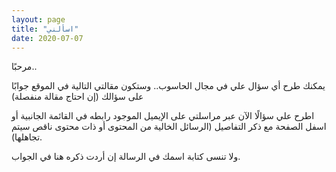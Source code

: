 ```yaml
---
layout: page
title: "اسألني"
date: 2020-07-07
---
```


مرحبًا..

يمكنك طرح أي سؤال علي في مجال الحاسوب.. وستكون مقالتي التالية في الموقع جوابًا على سؤالك (إن احتاج مقالة منفصلة)

اطرح علي سؤالًا الآن عبر مراسلتي على الإيميل الموجود رابطه في القائمة الجانبية أو اسفل الصفحة مع ذكر التفاصيل (الرسائل الخالية من المحتوى أو ذات محتوى ناقص سيتم تجاهلها).

ولا تنسى كتابة اسمك في الرسالة إن أردت ذكره هنا في الجواب.
